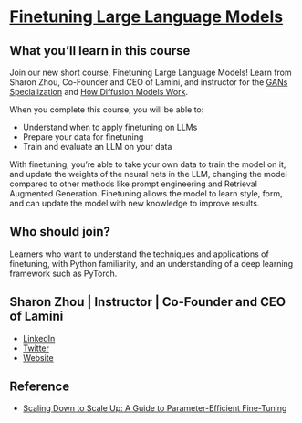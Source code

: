 # [Finetuning Large Language Models](https://www.deeplearning.ai/short-courses/finetuning-large-language-models/)

## What you’ll learn in this course

Join our new short course, Finetuning Large Language Models! Learn from Sharon Zhou, Co-Founder and CEO of Lamini, and instructor for the [GANs Specialization](https://www.deeplearning.ai/courses/generative-adversarial-networks-gans-specialization/) and [How Diffusion Models Work](https://www.deeplearning.ai/short-courses/how-diffusion-models-work/).

When you complete this course, you will be able to:

- Understand when to apply finetuning on LLMs
- Prepare your data for finetuning
- Train and evaluate an LLM on your data

With finetuning, you’re able to take your own data to train the model on it, and update the weights of the neural nets in the LLM, changing the model compared to other methods like prompt engineering and Retrieval Augmented Generation. Finetuning allows the model to learn style, form, and can update the model with new knowledge to improve results.

## Who should join?
Learners who want to understand the techniques and applications of finetuning, with Python familiarity, and an understanding of a deep learning framework such as PyTorch.

## Sharon Zhou | Instructor | Co-Founder and CEO of Lamini 
- [LinkedIn](https://www.linkedin.com/in/zhousharon)
- [Twitter](https://www.twitter.com/realSharonZhou)
- [Website](https://www.lamini.ai/?utm_source=deeplearning.ai&utm_medium=referral&utm_campaign=course_finetuning)

## Reference
- [Scaling Down to Scale Up: A Guide to Parameter-Efficient Fine-Tuning](https://arxiv.org/pdf/2303.15647.pdf)
